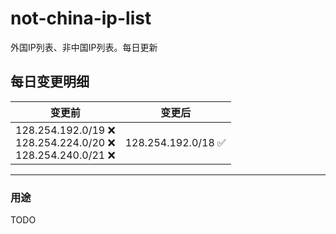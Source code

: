 # not-china-ip-list
外国IP列表、非中国IP列表。每日更新

每日变更明细
--------------------
|  变更前   | 变更后 |
|  ----  | ----  |
|  128.254.192.0/19 :x: <br> 128.254.224.0/20 :x: <br> 128.254.240.0/21 :x: <br> | 128.254.192.0/18 :white_check_mark: | 

--------------------
### 用途
TODO
